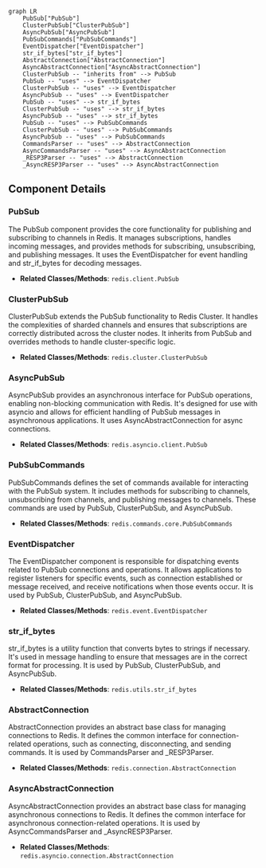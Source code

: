 ```mermaid
graph LR
    PubSub["PubSub"]
    ClusterPubSub["ClusterPubSub"]
    AsyncPubSub["AsyncPubSub"]
    PubSubCommands["PubSubCommands"]
    EventDispatcher["EventDispatcher"]
    str_if_bytes["str_if_bytes"]
    AbstractConnection["AbstractConnection"]
    AsyncAbstractConnection["AsyncAbstractConnection"]
    ClusterPubSub -- "inherits from" --> PubSub
    PubSub -- "uses" --> EventDispatcher
    ClusterPubSub -- "uses" --> EventDispatcher
    AsyncPubSub -- "uses" --> EventDispatcher
    PubSub -- "uses" --> str_if_bytes
    ClusterPubSub -- "uses" --> str_if_bytes
    AsyncPubSub -- "uses" --> str_if_bytes
    PubSub -- "uses" --> PubSubCommands
    ClusterPubSub -- "uses" --> PubSubCommands
    AsyncPubSub -- "uses" --> PubSubCommands
    CommandsParser -- "uses" --> AbstractConnection
    AsyncCommandsParser -- "uses" --> AsyncAbstractConnection
    _RESP3Parser -- "uses" --> AbstractConnection
    _AsyncRESP3Parser -- "uses" --> AsyncAbstractConnection
```

## Component Details

### PubSub
The PubSub component provides the core functionality for publishing and subscribing to channels in Redis. It manages subscriptions, handles incoming messages, and provides methods for subscribing, unsubscribing, and publishing messages. It uses the EventDispatcher for event handling and str_if_bytes for decoding messages.
- **Related Classes/Methods**: `redis.client.PubSub`

### ClusterPubSub
ClusterPubSub extends the PubSub functionality to Redis Cluster. It handles the complexities of sharded channels and ensures that subscriptions are correctly distributed across the cluster nodes. It inherits from PubSub and overrides methods to handle cluster-specific logic.
- **Related Classes/Methods**: `redis.cluster.ClusterPubSub`

### AsyncPubSub
AsyncPubSub provides an asynchronous interface for PubSub operations, enabling non-blocking communication with Redis. It's designed for use with asyncio and allows for efficient handling of PubSub messages in asynchronous applications. It uses AsyncAbstractConnection for async connections.
- **Related Classes/Methods**: `redis.asyncio.client.PubSub`

### PubSubCommands
PubSubCommands defines the set of commands available for interacting with the PubSub system. It includes methods for subscribing to channels, unsubscribing from channels, and publishing messages to channels. These commands are used by PubSub, ClusterPubSub, and AsyncPubSub.
- **Related Classes/Methods**: `redis.commands.core.PubSubCommands`

### EventDispatcher
The EventDispatcher component is responsible for dispatching events related to PubSub connections and operations. It allows applications to register listeners for specific events, such as connection established or message received, and receive notifications when those events occur. It is used by PubSub, ClusterPubSub, and AsyncPubSub.
- **Related Classes/Methods**: `redis.event.EventDispatcher`

### str_if_bytes
str_if_bytes is a utility function that converts bytes to strings if necessary. It's used in message handling to ensure that messages are in the correct format for processing. It is used by PubSub, ClusterPubSub, and AsyncPubSub.
- **Related Classes/Methods**: `redis.utils.str_if_bytes`

### AbstractConnection
AbstractConnection provides an abstract base class for managing connections to Redis. It defines the common interface for connection-related operations, such as connecting, disconnecting, and sending commands. It is used by CommandsParser and _RESP3Parser.
- **Related Classes/Methods**: `redis.connection.AbstractConnection`

### AsyncAbstractConnection
AsyncAbstractConnection provides an abstract base class for managing asynchronous connections to Redis. It defines the common interface for asynchronous connection-related operations. It is used by AsyncCommandsParser and _AsyncRESP3Parser.
- **Related Classes/Methods**: `redis.asyncio.connection.AbstractConnection`
